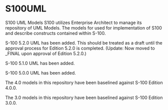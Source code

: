 # S100UML
S100 UML Models
S100 utilizes Enterprise Architect to manage its repository of UML Models. The models for used for implementation of S100 and describe constructs contained within S-100. 

S-100 5.2.0 UML has been added. This should be treated as a draft until the approval process for Edition 5.2.0 is completed. (Update: Now moved to _FINAL upon approval of Edition 5.2.0.)

S-100 5.1.0 UML has been added.

S-100 5.0.0 UML has been added.

The 4.0 models in this repository have been baselined against S-100 Edition 4.0.0.

The 3.0 models in this repository have been baselined against S-100 Edition 3.0.0.
